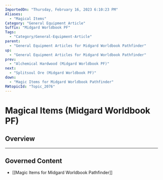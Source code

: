 ```yaml
---
ImportedOn: "Thursday, February 16, 2023 6:10:23 PM"
Aliases:
  - "Magical Items"
Category: "General Equipment Article"
Suffix: "Midgard Worldbook PF"
Tags:
  - "Category/General-Equipment-Article"
parent:
  - "General Equipment Articles for Midgard Worldbook Pathfinder"
up:
  - "General Equipment Articles for Midgard Worldbook Pathfinder"
prev:
  - "Alchemical Hardwood (Midgard Worldbook PF)"
next:
  - "Splitsoul Ore (Midgard Worldbook PF)"
down:
  - "Magic Items for Midgard Worldbook Pathfinder"
RWtopicId: "Topic_2076"
---
```

# Magical Items (Midgard Worldbook PF)
## Overview
---
## Governed Content
- [[Magic Items for Midgard Worldbook Pathfinder]]

